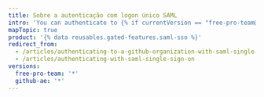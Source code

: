 ```yaml
---
title: Sobre a autenticação com logon único SAML
intro: 'You can authenticate to {% if currentVersion == "free-pro-team@latest" %}a {% data variables.product.product_name %} organization {% elsif currentVersion == "github-ae@latest" %}{% data variables.product.product_location %} {% endif %}with SAML single sign-on (SSO){% if currentVersion == "free-pro-team@latest" %} and view your active sessions{% endif %}.'
mapTopic: true
product: '{% data reusables.gated-features.saml-sso %}'
redirect_from:
  - /articles/authenticating-to-a-github-organization-with-saml-single-sign-on/
  - /articles/authenticating-with-saml-single-sign-on
versions:
  free-pro-team: '*'
  github-ae: '*'
---
```


